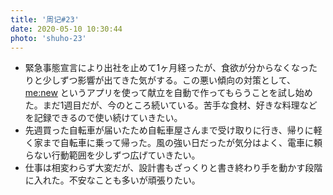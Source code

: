 ```yaml
---
title: '周记#23'
date: 2020-05-10 10:30:44
photo: 'shuho-23'
---
```

- 緊急事態宣言により出社を止めて1ヶ月経ったが、食欲が分からなくなったりと少しずつ影響が出てきた気がする。この悪い傾向の対策として、 [me:new](vhttps://menew.jp/sp/index.html) というアプリを使って献立を自動で作ってもらうことを試し始めた。まだ1週目だが、今のところ続いている。苦手な食材、好きな料理などを記録できるので使い続けていきたい。
- 先週買った自転車が届いたため自転車屋さんまで受け取りに行き、帰りに軽く家まで自転車に乗って帰った。風の強い日だったが気分はよく、電車に頼らない行動範囲を少しずつ広げていきたい。
- 仕事は相変わらず大変だが、設計書もざっくりと書き終わり手を動かす段階に入れた。不安なことも多いが頑張りたい。